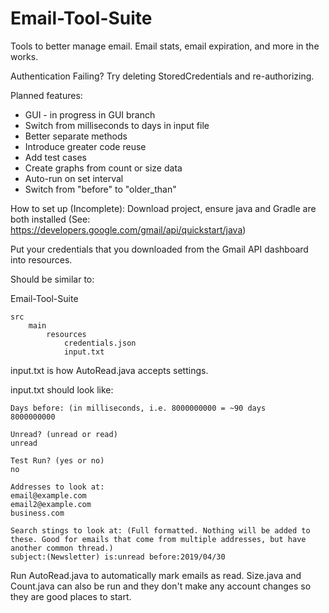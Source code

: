 # Email-Tool-Suite
Tools to better manage email. Email stats, email expiration, and more in the works.


Authentication Failing?
Try deleting StoredCredentials and re-authorizing.

Planned features:
* GUI - in progress in GUI branch
* Switch from milliseconds to days in input file
* Better separate methods
* Introduce greater code reuse
* Add test cases
* Create graphs from count or size data
* Auto-run on set interval
* Switch from "before" to "older_than"

How to set up (Incomplete):
Download project, ensure java and Gradle are both installed (See: https://developers.google.com/gmail/api/quickstart/java)

Put your credentials that you downloaded from the Gmail API dashboard into resources.

Should be similar to:

Email-Tool-Suite
    
    src
        main
            resources
                credentials.json
                input.txt

input.txt is how AutoRead.java accepts settings.

input.txt should look like:

    Days before: (in milliseconds, i.e. 8000000000 = ~90 days
    8000000000

    Unread? (unread or read)
    unread

    Test Run? (yes or no)
    no
    
    Addresses to look at:
    email@example.com
    email2@example.com
    business.com

    Search stings to look at: (Full formatted. Nothing will be added to these. Good for emails that come from multiple addresses, but have another common thread.)
    subject:(Newsletter) is:unread before:2019/04/30

Run AutoRead.java to automatically mark emails as read. Size.java and Count.java can also be run and they don't make any account changes so they are good places to start.

